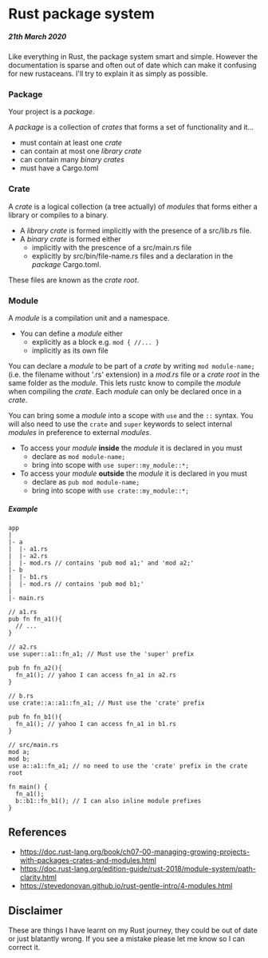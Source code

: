 # Rust package system
##### 21th March 2020

Like everything in Rust, the package system smart and simple.
However the documentation is sparse and often out of date which can make it confusing for new rustaceans.
I'll try to explain it as simply as possible.

### Package
Your project is a *package*.

A *package* is a collection of *crates* that forms a set of functionality and it...
- must contain at least one *crate*
- can contain at most one *library crate*
- can contain many *binary crates*
- must have a Cargo.toml
  

### Crate
A *crate* is a logical collection (a tree actually) of *modules* that forms either a library or compiles to a binary.
- A *library crate* is formed implicitly with the presence of a src/lib.rs file.
- A *binary crate* is formed either 
  - implicitly with the prescence of a src/main.rs file 
  - explicitly by src/bin/file-name.rs files and a declaration in the *package* Cargo.toml.

These files are known as the *crate root*.

### Module
A *module* is a compilation unit and a namespace.

- You can define a *module* either
  - explicitly as a block e.g. `mod { //... }`
  - implicitly as its own file

You can declare a *module* to be part of a *crate* by writing `mod module-name;` (i.e. the filename without '.rs' extension) in a *mod.rs* file or a *crate root* in the same folder as the *module*. This lets rustc know to compile the *module* when compiling the *crate*.
Each *module* can only be declared once in a *crate*.

You can bring some a *module* into a scope with `use` and the `::` syntax. You will also need to use the `crate` and `super` keywords to select internal *modules* in preference to external *modules*.

- To access your *module* **inside** the *module* it is declared in you must
  - declare as `mod module-name;`
  - bring into scope with `use super::my_module::*;`
- To access your *module* **outside** the *module* it is declared in you must
  - declare as `pub mod module-name;`
  - bring into scope with `use crate::my_module::*;`

##### Example
```
app
|
|- a
|  |- a1.rs
|  |- a2.rs
|  |- mod.rs // contains 'pub mod a1;' and 'mod a2;'
|- b
|  |- b1.rs
|  |- mod.rs // contains 'pub mod b1;'
|  
|- main.rs
```

```
// a1.rs
pub fn fn_a1(){
  // ...
}
```
```
// a2.rs
use super::a1::fn_a1; // Must use the 'super' prefix

pub fn fn_a2(){
  fn_a1(); // yahoo I can access fn_a1 in a2.rs
}
```
```
// b.rs
use crate::a::a1::fn_a1; // Must use the 'crate' prefix

pub fn fn_b1(){
  fn_a1(); // yahoo I can access fn_a1 in b1.rs
}
```
```
// src/main.rs
mod a;
mod b;
use a::a1::fn_a1; // no need to use the 'crate' prefix in the crate root

fn main() {
  fn_a1();
  b::b1::fn_b1(); // I can also inline module prefixes
}
```

## References
- https://doc.rust-lang.org/book/ch07-00-managing-growing-projects-with-packages-crates-and-modules.html
- https://doc.rust-lang.org/edition-guide/rust-2018/module-system/path-clarity.html
- https://stevedonovan.github.io/rust-gentle-intro/4-modules.html

## Disclaimer
These are things I have learnt on my Rust journey, they could be out of date or just blatantly wrong.  If you see a mistake please let me know so I can correct it.